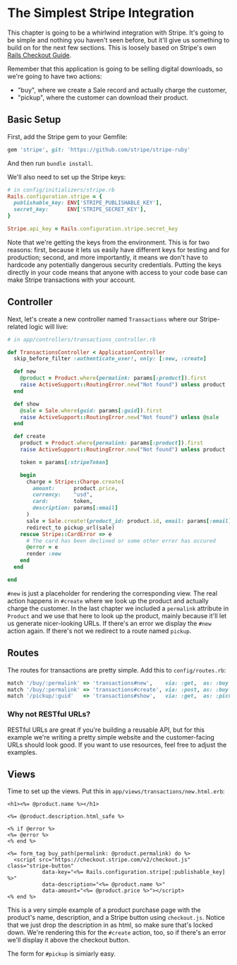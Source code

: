 [stripe_guide]: https://stripe.com/docs/checkout/guides/rails

# The Simplest Stripe Integration

This chapter is going to be a whirlwind integration with Stripe. It's going to be simple and nothing you haven't seen before, but it'll give us something to build on for the next few sections. This is loosely based on Stripe's own [Rails Checkout Guide][stripe_guide].

Remember that this application is going to be selling digital downloads, so we're going to have two actions:

* "buy", where we create a Sale record and actually charge the customer,
* "pickup", where the customer can download their product.

## Basic Setup

First, add the Stripe gem to your Gemfile:

```ruby
gem 'stripe', git: 'https://github.com/stripe/stripe-ruby'
```

And then run `bundle install`.

We'll also need to set up the Stripe keys:

```ruby
# in config/initializers/stripe.rb
Rails.configuration.stripe = {
  publishable_key: ENV['STRIPE_PUBLISHABLE_KEY'],
  secret_key:      ENV['STRIPE_SECRET_KEY'],
}

Stripe.api_key = Rails.configuration.stripe.secret_key
```

Note that we're getting the keys from the environment. This is for two reasons: first, because it lets us easily have different keys for testing and for production; second, and more importantly, it means we don't have to hardcode any potentially dangerous security credentials. Putting the keys directly in your code means that anyone with access to your code base can make Stripe transactions with your account.

## Controller

Next, let's create a new controller named `Transactions` where our Stripe-related logic will live:

```ruby
# in app/controllers/transactions_controller.rb

def TransactionsController < ApplicationController
  skip_before_filter :authenticate_user!, only: [:new, :create]

  def new
    @product = Product.where(permalink: params[:product]).first
    raise ActiveSupport::RoutingError.new("Not found") unless product
  end

  def show
    @sale = Sale.where(guid: params[:guid]).first
    raise ActiveSupport::RoutingError.new("Not found") unless @sale
  end

  def create
    product = Product.where(permalink: params[:product]).first
    raise ActiveSupport::RoutingError.new("Not found") unless product

    token = params[:stripeToken]

    begin
      charge = Stripe::Charge.create(
        amount:      product.price,
        currency:    "usd",
        card:        token,
        description: params[:email]
      )
      sale = Sale.create!(product_id: product.id, email: params[:email])
      redirect_to pickup_url(sale)
    rescue Stripe::CardError => e
      # The card has been declined or some other error has occured
      @error = e
      render :new
    end
  end

end
```

`#new` is just a placeholder for rendering the corresponding view. The real action happens in `#create` where we look up the product and actually charge the customer. In the last chapter we included a `permalink` attribute in `Product` and we use that here to look up the product, mainly because it'll let us generate nicer-looking URLs. If there's an error we display the `#new` action again. If there's not we redirect to a route named `pickup`.

## Routes

The routes for transactions are pretty simple. Add this to `config/routes.rb`:

```ruby
match '/buy/:permalink' => 'transactions#new',    via: :get,  as: :buy
match '/buy/:permalink' => 'transactions#create', via: :post, as: :buy
match '/pickup/:guid'   => 'transactions#show',   via: :get,  as: :pickup
```

### Why not RESTful URLs?

RESTful URLs are great if you're building a reusable API, but for this example we're writing a pretty simple website and the customer-facing URLs should look good. If you want to use resources, feel free to adjust the examples.

## Views

Time to set up the views. Put this in `app/views/transactions/new.html.erb`:

```
<h1><%= @product.name %></h1>

<%= @product.description.html_safe %>

<% if @error %>
<%= @error %>
<% end %>

<%= form_tag buy_path(permalink: @product.permalink) do %>
  <script src="https://checkout.stripe.com/v2/checkout.js" class="stripe-button"
           data-key="<%= Rails.configuration.stripe[:publishable_key] %>"
           data-description="<%= @product.name %>"
           data-amount="<%= @product.price %>"></script>
<% end %>
```

This is a very simple example of a product purchase page with the product's name, description, and a Stripe button using `checkout.js`. Notice that we just drop the description in as html, so make sure that's locked down. We're rendering this for the `#create` action, too, so if there's an error we'll display it above the checkout button.

The form for `#pickup` is simiarly easy. 